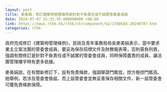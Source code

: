 ```yaml
---
layout: post
title: 麥美娟：修訂建築物管理條例是針對不負責任或不誠實管委會成員
date: 2024-07-07 15:31:59.000000000 +08:00
link: https://news.rthk.hk/rthk/ch/component/k2/1760584-20240707.htm
categories: rthk
---
```


政府完成修訂《建築物管理條例》，民政及青年事務局局長麥美娟表示，當中要求業主立案法團的管委會成員，要妥為保存招標文件及財務報表等，否則需負刑責，強調有關修訂是針對不負責任或不誠實的管委會成員，同時保障盡責的成員，讓法團管理樓宇時有更多依據。

麥美娟說，在有關新修訂下，設有免責條款，強調舉證門檻低，控方檢控門檻高。她舉例，若涉及管委會換屆，而上屆管委會並無妥善保存相關文件，新一屆管委會可獲免責條款保障。
